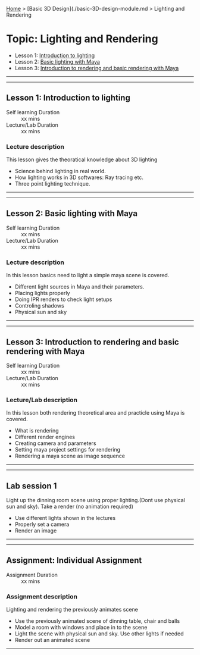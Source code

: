 [Home](../index.md) > [Basic 3D Design](./basic-3D-design-module.md > Lighting and Rendering

# Topic: Lighting and Rendering

* Lesson 1: [Introduction to lighting](#lesson-1)
* Lesson 2: [Basic lighting with Maya](#lesson-2)
* Lesson 3: [Introduction to rendering and basic rendering with Maya](#lesson-3)

---
---

## Lesson 1: Introduction to lighting

<dl>
<dt>Self learning Duration</dt>
<dd>xx mins</dd>
<dt>Lecture/Lab Duration</dt>
<dd>xx mins</dd>
</dl>

### Lecture description

This lesson gives the theoratical knowledge about 3D lighting

* Science behind lighting in real world.
* How lighting works in 3D softwares: Ray tracing etc.
* Three point lighting technique.

---

---

## Lesson 2: Basic lighting with Maya

<dl>
<dt>Self learning Duration</dt>
<dd>xx mins</dd>
<dt>Lecture/Lab Duration</dt>
<dd>xx mins</dd>
</dl>


### Lecture description

In this lesson basics need to light a simple maya scene is covered.

* Different light sources in Maya and their parameters.
* Placing lights properly
* Doing IPR renders to check light setups
* Controling shadows
* Physical sun and sky 
---

---

## Lesson 3: Introduction to rendering and basic rendering with Maya

<dl>
<dt>Self learning Duration</dt>
<dd>xx mins</dd>
<dt>Lecture/Lab Duration</dt>
<dd>xx mins</dd>
</dl>


### Lecture/Lab description

In this lesson both rendering theoretical area and practicle using Maya is covered.

* What is rendering
* Different render engines
* Creating camera and parameters
* Setting maya project settings for rendering
* Rendering a maya scene as image sequence

---

---

## Lab session 1

Light up the dinning room scene using proper lighting.(Dont use physical sun and sky). Take a render (no animation required)

* Use different lights shown in the lectures
* Properly set a camera
* Render an image
---

---
## Assignment: Individual Assignment

<dl>
<dt>Assignment Duration</dt>
<dd>xx mins</dd>
</dl>

### Assignment description

Lighting and rendering the previously animates scene

* Use the previously animated scene of dinning table, chair and balls
* Model a room with windows and place in to the scene
* Light the scene with physical sun and sky. Use other lights if needed
* Render out an animated scene

---